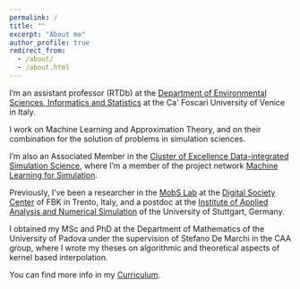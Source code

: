 ```yaml
---
permalink: /
title: ""
excerpt: "About me"
author_profile: true
redirect_from: 
  - /about/
  - /about.html
---
```


I’m an assistant professor (RTDb) at the [Department of Environmental Sciences, Informatics and Statistics](https://www.unive.it/pag/28183) at the Ca' Foscari University of Venice in Italy. 

I work on Machine Learning and Approximation Theory, and on their combination for the solution of problems in simulation sciences. 

I’m also an Associated Member in the [Cluster of Excellence Data-integrated Simulation Science](https://www.simtech.uni-stuttgart.de/), where I’m a member of the project network [Machine Learning for Simulation](https://www.simtech.uni-stuttgart.de/exc/research/pn/pn6/).

Previously, I’ve been a researcher in the [MobS Lab](https://mobs-fbk.github.io/) at the [Digital Society Center](https://www.fbk.eu/it/digital-society/) of FBK in Trento, Italy, and a postdoc at the [Institute of Applied Analysis and Numerical Simulation](https://www.ians.uni-stuttgart.de/) of the University of Stuttgart, Germany. 

I obtained my MSc and PhD at the Department of Mathematics of the University of Padova under the supervision of Stefano De Marchi in the CAA group, where I wrote my theses on algorithmic and theoretical aspects of kernel based interpolation.

You can find more info in my <a href='https://GabrieleSantin.github.io/files/CV.pdf'> <i class="ai ai-cv"></i> Curriculum</a>.
